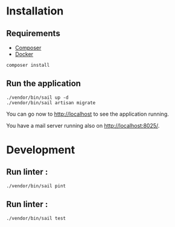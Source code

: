 # Installation

## Requirements

- [Composer](https://getcomposer.org/)
- [Docker](https://www.docker.com/)

```shell
composer install
```

## Run the application

```shell
./vendor/bin/sail up -d
./vendor/bin/sail artisan migrate
```

You can go now to [http://localhost](http://localhost) to see the application running.

You have a mail server running also on [http://localhost:8025/](http://localhost:8025/).

# Development

## Run linter :

````shell
./vendor/bin/sail pint
````

## Run linter :

````shell
./vendor/bin/sail test
````
